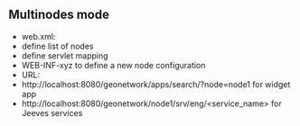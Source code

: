 Multinodes mode
---------------

* web.xml: 
 * define list of nodes
 * define servlet mapping
* WEB-INF-xyz to define a new node configuration
* URL:
 * http://localhost:8080/geonetwork/apps/search/?node=node1 for widget app
 * http://localhost:8080/geonetwork/node1/srv/eng/<service_name> for Jeeves services



